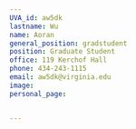 ```yaml
---
UVA_id: aw5dk
lastname: Wu
name: Aoran
general_position: gradstudent
position: Graduate Student
office: 119 Kerchof Hall
phone: 434-243-1115
email: aw5dk@virginia.edu
image:
personal_page:


---
```


